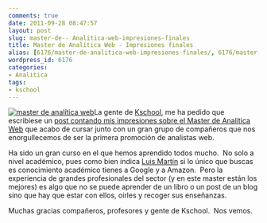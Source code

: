 ```yaml
---
comments: true
date: 2011-09-28 08:47:57
layout: post
slug: master-de-- Analitica-web-impresiones-finales
title: Master de Analítica Web - Impresiones finales
alias: [6176/master-de-analitica-web-impresiones-finales/, 6176/master-de-analitica-web-impresiones-finales]
wordpress_id: 6176
categories:
- Analitica
tags:
- kschool
---
```


[![master de analítica web](http://www.alvareznavarro.es/images/2011/09/Gemma-Jorge.jpg)](http://www.alvareznavarro.es/wp-content/uploads/2011/09/Gemma-Jorge.jpg)La gente de [Kschool](http://kschool.com/), me ha pedido que escribiese un [post contando mis impresiones sobre el Master de Analítica Web](http://kschool.com/blog/analitica-web/el-master-supero-con-creces-mis-expectativas/) que acabo de cursar junto con un gran grupo de compañeros que nos enorgullecemos de ser la primera promoción de analistas web.

Ha sido un gran curso en el que hemos aprendido todos mucho.  No solo a nivel académico, pues como bien indica [Luis Martín](http://www.brainsins.es/) si lo único que buscas es conocimiento académico tienes a Google y a Amazon.  Pero la experiencia de grandes profesionales del sector (y en este master están los mejores) es algo que no se puede aprender de un libro o un post de un blog sino que hay que estar con ellos, oirles y recoger sus enseñanzas.

Muchas gracias compañeros, profesores y gente de Kschool.  Nos vemos.
